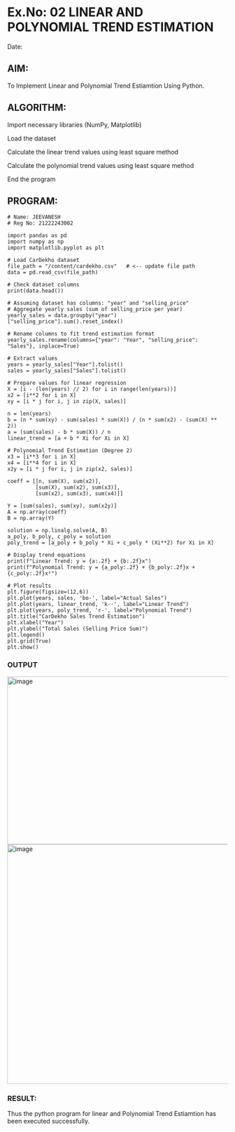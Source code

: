 # Ex.No: 02 LINEAR AND POLYNOMIAL TREND ESTIMATION
Date:
## AIM:
To Implement Linear and Polynomial Trend Estiamtion Using Python.

## ALGORITHM:
Import necessary libraries (NumPy, Matplotlib)

Load the dataset

Calculate the linear trend values using least square method

Calculate the polynomial trend values using least square method

End the program
## PROGRAM:
```
# Name: JEEVANESH
# Reg No: 21222243002

import pandas as pd
import numpy as np
import matplotlib.pyplot as plt

# Load CarDekho dataset
file_path = "/content/cardekho.csv"   # <-- update file path
data = pd.read_csv(file_path)

# Check dataset columns
print(data.head())

# Assuming dataset has columns: "year" and "selling_price"
# Aggregate yearly sales (sum of selling_price per year)
yearly_sales = data.groupby("year")["selling_price"].sum().reset_index()

# Rename columns to fit trend estimation format
yearly_sales.rename(columns={"year": "Year", "selling_price": "Sales"}, inplace=True)

# Extract values
years = yearly_sales["Year"].tolist()
sales = yearly_sales["Sales"].tolist()

# Prepare values for linear regression
X = [i - (len(years) // 2) for i in range(len(years))]
x2 = [i**2 for i in X]
xy = [i * j for i, j in zip(X, sales)]

n = len(years)
b = (n * sum(xy) - sum(sales) * sum(X)) / (n * sum(x2) - (sum(X) ** 2))
a = (sum(sales) - b * sum(X)) / n
linear_trend = [a + b * Xi for Xi in X]

# Polynomial Trend Estimation (Degree 2)
x3 = [i**3 for i in X]
x4 = [i**4 for i in X]
x2y = [i * j for i, j in zip(x2, sales)]

coeff = [[n, sum(X), sum(x2)],
         [sum(X), sum(x2), sum(x3)],
         [sum(x2), sum(x3), sum(x4)]]

Y = [sum(sales), sum(xy), sum(x2y)]
A = np.array(coeff)
B = np.array(Y)

solution = np.linalg.solve(A, B)
a_poly, b_poly, c_poly = solution
poly_trend = [a_poly + b_poly * Xi + c_poly * (Xi**2) for Xi in X]

# Display trend equations
print(f"Linear Trend: y = {a:.2f} + {b:.2f}x")
print(f"Polynomial Trend: y = {a_poly:.2f} + {b_poly:.2f}x + {c_poly:.2f}x²")

# Plot results
plt.figure(figsize=(12,6))
plt.plot(years, sales, 'bo-', label="Actual Sales")
plt.plot(years, linear_trend, 'k--', label="Linear Trend")
plt.plot(years, poly_trend, 'r-', label="Polynomial Trend")
plt.title("CarDekho Sales Trend Estimation")
plt.xlabel("Year")
plt.ylabel("Total Sales (Selling Price Sum)")
plt.legend()
plt.grid(True)
plt.show()
```

### OUTPUT
<img width="1546" height="382" alt="image" src="https://github.com/user-attachments/assets/2c0ace21-955c-4370-84e3-5e08119a1462" />

<img width="1012" height="546" alt="image" src="https://github.com/user-attachments/assets/b007d6a7-9764-4543-be70-739072e488d1" />

### RESULT:
Thus the python program for linear and Polynomial Trend Estiamtion has been executed successfully.
